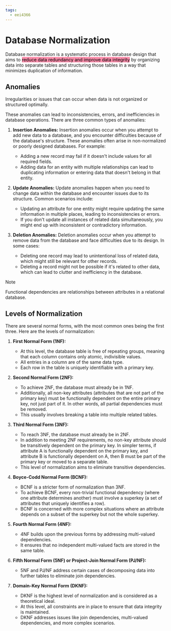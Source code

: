 ```yaml
---
tags:
  - eei4366
---
```

# Database Normalization

Database normalization is a systematic process in database design that aims to <mark style="background: #FF5582A6;">reduce data redundancy and improve data integrity</mark> by organizing data into separate tables and structuring those tables in a way that minimizes duplication of information.


## Anomalies

Irregularities or issues that can occur when data is not organized or structured optimally.

These anomalies can lead to inconsistencies, errors, and inefficiencies in database operations. There are three common types of anomalies:

1. **Insertion Anomalies:** Insertion anomalies occur when you attempt to add new data to a database, and you encounter difficulties because of the database's structure. These anomalies often arise in non-normalized or poorly designed databases. For example:
    
    - Adding a new record may fail if it doesn't include values for all required fields.
    - Adding data for an entity with multiple relationships can lead to duplicating information or entering data that doesn't belong in that entity.
2. **Update Anomalies:** Update anomalies happen when you need to change data within the database and encounter issues due to its structure. Common scenarios include:
    
    - Updating an attribute for one entity might require updating the same information in multiple places, leading to inconsistencies or errors.
    - If you don't update all instances of related data simultaneously, you might end up with inconsistent or contradictory information.
3. **Deletion Anomalies:** Deletion anomalies occur when you attempt to remove data from the database and face difficulties due to its design. In some cases:
    
    - Deleting one record may lead to unintentional loss of related data, which might still be relevant for other records.
    - Deleting a record might not be possible if it's related to other data, which can lead to clutter and inefficiency in the database.

> [!note]
> Functional dependencies are relationships between attributes in a relational database.


## Levels of Normalization

There are several normal forms, with the most common ones being the first three. Here are the levels of normalization:

1. **First Normal Form (1NF):**
    
    - At this level, the database table is free of repeating groups, meaning that each column contains only atomic, indivisible values.
    - All entries in a column are of the same data type.
    - Each row in the table is uniquely identifiable with a primary key.
2. **Second Normal Form (2NF):**
    
    - To achieve 2NF, the database must already be in 1NF.
    - Additionally, all non-key attributes (attributes that are not part of the primary key) must be functionally dependent on the entire primary key, not just part of it. In other words, all partial dependencies must be removed.
    - This usually involves breaking a table into multiple related tables.
3. **Third Normal Form (3NF):**
    
    - To reach 3NF, the database must already be in 2NF.
    - In addition to meeting 2NF requirements, no non-key attribute should be transitively dependent on the primary key. In simpler terms, if attribute A is functionally dependent on the primary key, and attribute B is functionally dependent on A, then B must be part of the primary key or moved to a separate table.
    - This level of normalization aims to eliminate transitive dependencies.
4. **Boyce-Codd Normal Form (BCNF):**
    
    - BCNF is a stricter form of normalization than 3NF.
    - To achieve BCNF, every non-trivial functional dependency (where one attribute determines another) must involve a superkey (a set of attributes that uniquely identifies a row).
    - BCNF is concerned with more complex situations where an attribute depends on a subset of the superkey but not the whole superkey.
5. **Fourth Normal Form (4NF):**
    
    - 4NF builds upon the previous forms by addressing multi-valued dependencies.
    - It ensures that no independent multi-valued facts are stored in the same table.
6. **Fifth Normal Form (5NF) or Project-Join Normal Form (PJ/NF):**
    
    - 5NF and PJ/NF address certain cases of decomposing data into further tables to eliminate join dependencies.
7. **Domain-Key Normal Form (DKNF):**
    
    - DKNF is the highest level of normalization and is considered as a theoretical ideal.
    - At this level, all constraints are in place to ensure that data integrity is maintained.
    - DKNF addresses issues like join dependencies, multi-valued dependencies, and more complex scenarios.
